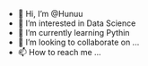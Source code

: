 - 👋 Hi, I’m @Hunuu
- 👀 I’m interested in Data Science
- 🌱 I’m currently learning Pythin
- 💞️ I’m looking to collaborate on ...
- 📫 How to reach me ...

<!---
Hunuu/Hunuu is a ✨ special ✨ repository because its `README.md` (this file) appears on your GitHub profile.
You can click the Preview link to take a look at your changes.
--->
